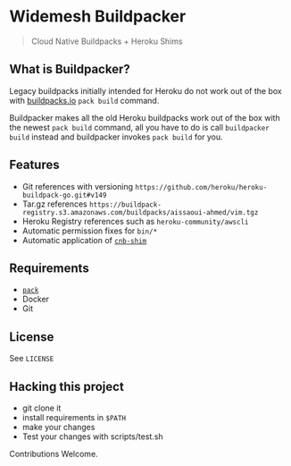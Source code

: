 # Widemesh Buildpacker
> Cloud Native Buildpacks + Heroku Shims

## What is Buildpacker?

Legacy buildpacks initially intended for Heroku do not work out of the box with [buildpacks.io](https://buildpacks.io/) `pack build` command.

Buildpacker makes all the old Heroku buildpacks work out of the box with the newest `pack build` command,
all you have to do is call `buildpacker build` instead and buildpacker invokes `pack build` for you.

## Features

* Git references with versioning `https://github.com/heroku/heroku-buildpack-go.git#v149`
* Tar.gz references `https://buildpack-registry.s3.amazonaws.com/buildpacks/aissaoui-ahmed/vim.tgz`
* Heroku Registry references such as `heroku-community/awscli`
* Automatic permission fixes for `bin/*`
* Automatic application of [`cnb-shim`](https://github.com/heroku/cnb-shim)

## Requirements

* [`pack`](https://buildpacks.io/)
* Docker
* Git

## License

See `LICENSE`
 
## Hacking this project

* git clone it
* install requirements in `$PATH`
* make your changes
* Test your changes with scripts/test.sh

Contributions Welcome.
